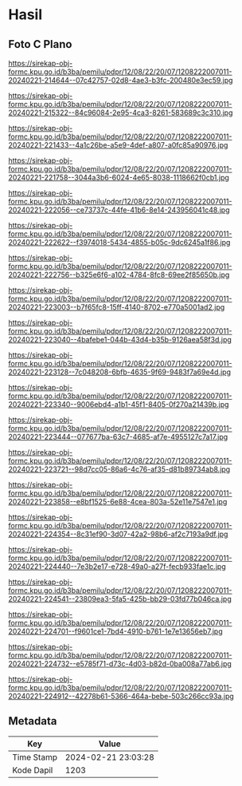 # Hasil

## Foto C Plano

https://sirekap-obj-formc.kpu.go.id/b3ba/pemilu/pdpr/12/08/22/20/07/1208222007011-20240221-214644--07c42757-02d8-4ae3-b3fc-200480e3ec59.jpg

https://sirekap-obj-formc.kpu.go.id/b3ba/pemilu/pdpr/12/08/22/20/07/1208222007011-20240221-215322--84c96084-2e95-4ca3-8261-583689c3c310.jpg

https://sirekap-obj-formc.kpu.go.id/b3ba/pemilu/pdpr/12/08/22/20/07/1208222007011-20240221-221433--4a1c26be-a5e9-4def-a807-a0fc85a90976.jpg

https://sirekap-obj-formc.kpu.go.id/b3ba/pemilu/pdpr/12/08/22/20/07/1208222007011-20240221-221758--3044a3b6-6024-4e65-8038-1118662f0cb1.jpg

https://sirekap-obj-formc.kpu.go.id/b3ba/pemilu/pdpr/12/08/22/20/07/1208222007011-20240221-222056--ce73737c-44fe-41b6-8e14-243956041c48.jpg

https://sirekap-obj-formc.kpu.go.id/b3ba/pemilu/pdpr/12/08/22/20/07/1208222007011-20240221-222622--f3974018-5434-4855-b05c-9dc6245a1f86.jpg

https://sirekap-obj-formc.kpu.go.id/b3ba/pemilu/pdpr/12/08/22/20/07/1208222007011-20240221-222756--b325e6f6-a102-4784-8fc8-69ee2f85650b.jpg

https://sirekap-obj-formc.kpu.go.id/b3ba/pemilu/pdpr/12/08/22/20/07/1208222007011-20240221-223003--b7f65fc8-15ff-4140-8702-e770a5001ad2.jpg

https://sirekap-obj-formc.kpu.go.id/b3ba/pemilu/pdpr/12/08/22/20/07/1208222007011-20240221-223040--4bafebe1-044b-43d4-b35b-9126aea58f3d.jpg

https://sirekap-obj-formc.kpu.go.id/b3ba/pemilu/pdpr/12/08/22/20/07/1208222007011-20240221-223128--7c048208-6bfb-4635-9f69-9483f7a69e4d.jpg

https://sirekap-obj-formc.kpu.go.id/b3ba/pemilu/pdpr/12/08/22/20/07/1208222007011-20240221-223340--9006ebd4-a1b1-45f1-8405-0f270a21439b.jpg

https://sirekap-obj-formc.kpu.go.id/b3ba/pemilu/pdpr/12/08/22/20/07/1208222007011-20240221-223444--077677ba-63c7-4685-af7e-4955127c7a17.jpg

https://sirekap-obj-formc.kpu.go.id/b3ba/pemilu/pdpr/12/08/22/20/07/1208222007011-20240221-223721--98d7cc05-86a6-4c76-af35-d81b89734ab8.jpg

https://sirekap-obj-formc.kpu.go.id/b3ba/pemilu/pdpr/12/08/22/20/07/1208222007011-20240221-223858--e8bf1525-6e88-4cea-803a-52e11e7547e1.jpg

https://sirekap-obj-formc.kpu.go.id/b3ba/pemilu/pdpr/12/08/22/20/07/1208222007011-20240221-224354--8c31ef90-3d07-42a2-98b6-af2c7193a9df.jpg

https://sirekap-obj-formc.kpu.go.id/b3ba/pemilu/pdpr/12/08/22/20/07/1208222007011-20240221-224440--7e3b2e17-e728-49a0-a27f-fecb933fae1c.jpg

https://sirekap-obj-formc.kpu.go.id/b3ba/pemilu/pdpr/12/08/22/20/07/1208222007011-20240221-224541--23809ea3-5fa5-425b-bb29-03fd77b046ca.jpg

https://sirekap-obj-formc.kpu.go.id/b3ba/pemilu/pdpr/12/08/22/20/07/1208222007011-20240221-224701--f9601ce1-7bd4-4910-b761-1e7e13656eb7.jpg

https://sirekap-obj-formc.kpu.go.id/b3ba/pemilu/pdpr/12/08/22/20/07/1208222007011-20240221-224732--e5785f71-d73c-4d03-b82d-0ba008a77ab6.jpg

https://sirekap-obj-formc.kpu.go.id/b3ba/pemilu/pdpr/12/08/22/20/07/1208222007011-20240221-224912--42278b61-5366-464a-bebe-503c266cc93a.jpg


## Metadata

| Key        | Value               |
| ---------- | ------------------- |
| Time Stamp | 2024-02-21 23:03:28 |
| Kode Dapil | 1203                |



